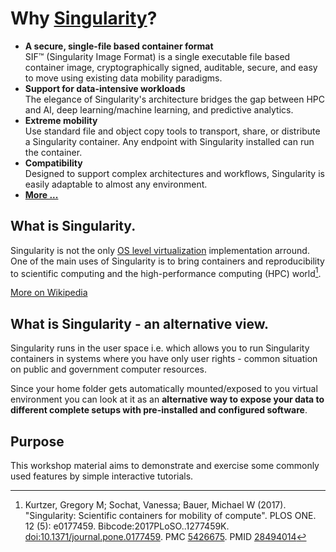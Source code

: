 # Why [Singularity](https://sylabs.io)?

- **A secure, single-file based container format**  
SIF&trade; (Singularity Image Format) is a single executable file based container image, cryptographically signed, auditable, secure, and easy to move using existing data mobility paradigms.
- **Support for data-intensive workloads**  
The elegance of Singularity's architecture bridges the gap between HPC and AI, deep learning/machine learning, and predictive analytics.
- **Extreme mobility**  
Use standard file and object copy tools to transport, share, or distribute a Singularity container. Any endpoint with Singularity installed can run the container.
- **Compatibility**  
Designed to support complex architectures and workflows, Singularity is easily adaptable to almost any environment.
- **[More ...](https://sylabs.io/singularity)**

## What is Singularity.

Singularity is not the only [OS level virtualization](https://en.wikipedia.org/wiki/OS-level_virtualization) implementation arround. One of the main uses of Singularity is to bring containers and reproducibility to scientific computing and the high-performance computing (HPC) world[^1].

[More on Wikipedia](https://en.wikipedia.org/wiki/Singularity_(software))

## What is Singularity - an alternative view.

Singularity runs in the user space i.e. which allows you to run Singularity containers in systems where you have only user rights - common situation on public and government computer resources. 

Since your home folder gets automatically mounted/exposed to you virtual environment you can look at it as an **alternative way to expose your data to different complete setups with pre-installed and configured software**.

## Purpose
This workshop material aims to demonstrate and exercise some commonly used features by simple interactive tutorials.

[^1]: Kurtzer, Gregory M; Sochat, Vanessa; Bauer, Michael W (2017). "Singularity: Scientific containers for mobility of compute". PLOS ONE. 12 (5): e0177459. Bibcode:2017PLoSO..1277459K. [doi:10.1371/journal.pone.0177459](https://doi.org/10.1371%2Fjournal.pone.0177459). PMC [5426675](https://www.ncbi.nlm.nih.gov/pmc/articles/PMC5426675). PMID [28494014](https://pubmed.ncbi.nlm.nih.gov/28494014)